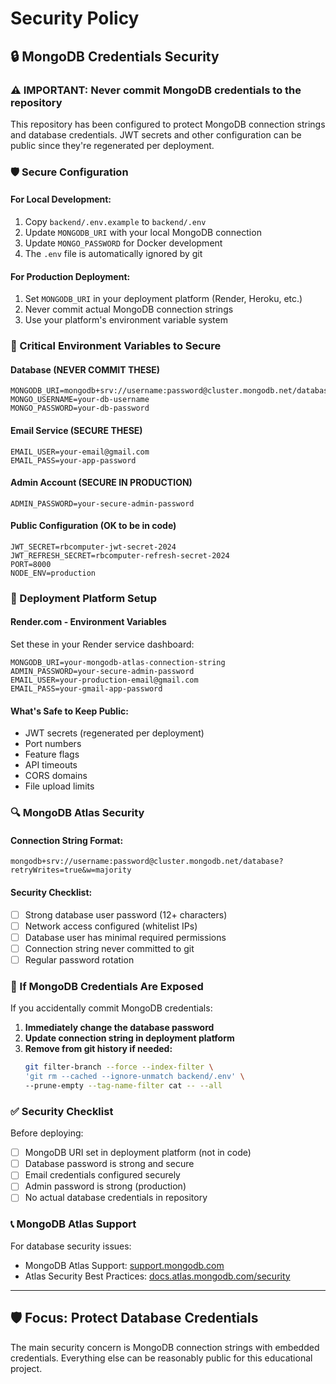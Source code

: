 # Security Policy

## 🔒 MongoDB Credentials Security

### ⚠️ IMPORTANT: Never commit MongoDB credentials to the repository

This repository has been configured to protect MongoDB connection strings and database credentials. JWT secrets and other configuration can be public since they're regenerated per deployment.

### 🛡️ Secure Configuration

#### **For Local Development:**
1. Copy `backend/.env.example` to `backend/.env`
2. Update `MONGODB_URI` with your local MongoDB connection
3. Update `MONGO_PASSWORD` for Docker development
4. The `.env` file is automatically ignored by git

#### **For Production Deployment:**
1. Set `MONGODB_URI` in your deployment platform (Render, Heroku, etc.)
2. Never commit actual MongoDB connection strings
3. Use your platform's environment variable system

### 🔑 Critical Environment Variables to Secure

#### **Database (NEVER COMMIT THESE)**
```env
MONGODB_URI=mongodb+srv://username:password@cluster.mongodb.net/database
MONGO_USERNAME=your-db-username
MONGO_PASSWORD=your-db-password
```

#### **Email Service (SECURE THESE)**
```env
EMAIL_USER=your-email@gmail.com
EMAIL_PASS=your-app-password
```

#### **Admin Account (SECURE IN PRODUCTION)**
```env
ADMIN_PASSWORD=your-secure-admin-password
```

#### **Public Configuration (OK to be in code)**
```env
JWT_SECRET=rbcomputer-jwt-secret-2024
JWT_REFRESH_SECRET=rbcomputer-refresh-secret-2024
PORT=8000
NODE_ENV=production
```

### 🚀 Deployment Platform Setup

#### **Render.com - Environment Variables**
Set these in your Render service dashboard:
```env
MONGODB_URI=your-mongodb-atlas-connection-string
ADMIN_PASSWORD=your-secure-admin-password
EMAIL_USER=your-production-email@gmail.com
EMAIL_PASS=your-gmail-app-password
```

#### **What's Safe to Keep Public:**
- JWT secrets (regenerated per deployment)
- Port numbers
- Feature flags
- API timeouts
- CORS domains
- File upload limits

### 🔍 MongoDB Atlas Security

#### **Connection String Format:**
```
mongodb+srv://username:password@cluster.mongodb.net/database?retryWrites=true&w=majority
```

#### **Security Checklist:**
- [ ] Strong database user password (12+ characters)
- [ ] Network access configured (whitelist IPs)
- [ ] Database user has minimal required permissions
- [ ] Connection string never committed to git
- [ ] Regular password rotation

### 🚨 If MongoDB Credentials Are Exposed

If you accidentally commit MongoDB credentials:

1. **Immediately change the database password**
2. **Update connection string in deployment platform**
3. **Remove from git history if needed:**
   ```bash
   git filter-branch --force --index-filter \
   'git rm --cached --ignore-unmatch backend/.env' \
   --prune-empty --tag-name-filter cat -- --all
   ```

### ✅ Security Checklist

Before deploying:
- [ ] MongoDB URI set in deployment platform (not in code)
- [ ] Database password is strong and secure
- [ ] Email credentials configured securely
- [ ] Admin password is strong (production)
- [ ] No actual database credentials in repository

### 📞 MongoDB Atlas Support

For database security issues:
- MongoDB Atlas Support: [support.mongodb.com](https://support.mongodb.com)
- Atlas Security Best Practices: [docs.atlas.mongodb.com/security](https://docs.atlas.mongodb.com/security)

---

## 🛡️ Focus: Protect Database Credentials

The main security concern is MongoDB connection strings with embedded credentials. Everything else can be reasonably public for this educational project.
